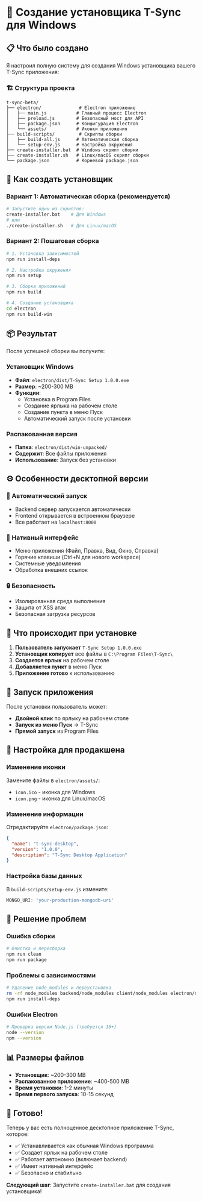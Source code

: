 # 🚀 Создание установщика T-Sync для Windows

## 📋 Что было создано

Я настроил полную систему для создания Windows установщика вашего T-Sync приложения:

### 🏗️ Структура проекта
```
t-sync-beta/
├── electron/              # Electron приложение
│   ├── main.js           # Главный процесс Electron
│   ├── preload.js        # Безопасный мост для API
│   ├── package.json      # Конфигурация Electron
│   └── assets/           # Иконки приложения
├── build-scripts/         # Скрипты сборки
│   ├── build-all.js      # Автоматическая сборка
│   └── setup-env.js      # Настройка окружения
├── create-installer.bat  # Windows скрипт сборки
├── create-installer.sh   # Linux/macOS скрипт сборки
└── package.json          # Корневой package.json
```

## 🎯 Как создать установщик

### Вариант 1: Автоматическая сборка (рекомендуется)
```bash
# Запустите один из скриптов:
create-installer.bat    # Для Windows
# или
./create-installer.sh   # Для Linux/macOS
```

### Вариант 2: Пошаговая сборка
```bash
# 1. Установка зависимостей
npm run install-deps

# 2. Настройка окружения
npm run setup

# 3. Сборка приложений
npm run build

# 4. Создание установщика
cd electron
npm run build-win
```

## 📦 Результат

После успешной сборки вы получите:

### Установщик Windows
- **Файл**: `electron/dist/T-Sync Setup 1.0.0.exe`
- **Размер**: ~200-300 MB
- **Функции**: 
  - Установка в Program Files
  - Создание ярлыка на рабочем столе
  - Создание пункта в меню Пуск
  - Автоматический запуск после установки

### Распакованная версия
- **Папка**: `electron/dist/win-unpacked/`
- **Содержит**: Все файлы приложения
- **Использование**: Запуск без установки

## ⚙️ Особенности десктопной версии

### 🔄 Автоматический запуск
- Backend сервер запускается автоматически
- Frontend открывается в встроенном браузере
- Все работает на `localhost:8000`

### 🎨 Нативный интерфейс
- Меню приложения (Файл, Правка, Вид, Окно, Справка)
- Горячие клавиши (Ctrl+N для нового workspace)
- Системные уведомления
- Обработка внешних ссылок

### 🔒 Безопасность
- Изолированная среда выполнения
- Защита от XSS атак
- Безопасная загрузка ресурсов

## 🎯 Что происходит при установке

1. **Пользователь запускает** `T-Sync Setup 1.0.0.exe`
2. **Установщик копирует** все файлы в `C:\Program Files\T-Sync\`
3. **Создается ярлык** на рабочем столе
4. **Добавляется пункт** в меню Пуск
5. **Приложение готово** к использованию

## 🚀 Запуск приложения

После установки пользователь может:
- **Двойной клик** по ярлыку на рабочем столе
- **Запуск из меню Пуск** → T-Sync
- **Прямой запуск** из Program Files

## 🔧 Настройка для продакшена

### Изменение иконки
Замените файлы в `electron/assets/`:
- `icon.ico` - иконка для Windows
- `icon.png` - иконка для Linux/macOS

### Изменение информации
Отредактируйте `electron/package.json`:
```json
{
  "name": "t-sync-desktop",
  "version": "1.0.0",
  "description": "T-Sync Desktop Application"
}
```

### Настройка базы данных
В `build-scripts/setup-env.js` измените:
```javascript
MONGO_URI: 'your-production-mongodb-uri'
```

## 🐛 Решение проблем

### Ошибка сборки
```bash
# Очистка и пересборка
npm run clean
npm run package
```

### Проблемы с зависимостями
```bash
# Удаление node_modules и переустановка
rm -rf node_modules backend/node_modules client/node_modules electron/node_modules
npm run install-deps
```

### Ошибки Electron
```bash
# Проверка версии Node.js (требуется 16+)
node --version
npm --version
```

## 📊 Размеры файлов

- **Установщик**: ~200-300 MB
- **Распакованное приложение**: ~400-500 MB
- **Время установки**: 1-2 минуты
- **Время первого запуска**: 10-15 секунд

## 🎉 Готово!

Теперь у вас есть полноценное десктопное приложение T-Sync, которое:
- ✅ Устанавливается как обычная Windows программа
- ✅ Создает ярлык на рабочем столе
- ✅ Работает автономно (включает backend)
- ✅ Имеет нативный интерфейс
- ✅ Безопасно и стабильно

**Следующий шаг**: Запустите `create-installer.bat` для создания установщика!
